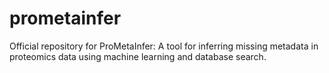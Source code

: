 # prometainfer
Official repository for ProMetaInfer: A tool for inferring missing metadata in proteomics data using machine learning and database search.

